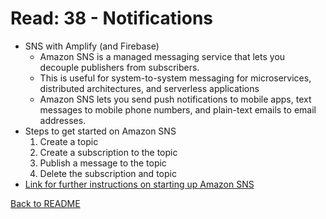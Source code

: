 # Read: 38 - Notifications

- SNS with Amplify (and Firebase)
  - Amazon SNS is a managed messaging service that lets you decouple publishers from subscribers.
  - This is useful for system-to-system messaging for microservices, distributed architectures, and serverless applications
  - Amazon SNS lets you send push notifications to mobile apps, text messages to mobile phone numbers, and plain-text emails to email addresses.
- Steps to get started on Amazon SNS
  1. Create a topic
  2. Create a subscription to the topic
  3. Publish a message to the topic
  4. Delete the subscription and topic
- [Link for further instructions on starting up Amazon SNS](https://docs.aws.amazon.com/sns/latest/dg/sns-getting-started.html)

[Back to README](README.md)
